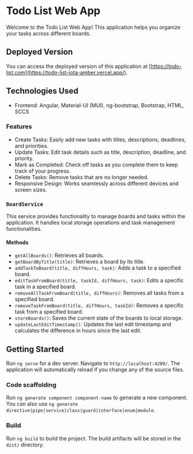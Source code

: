# Todo List Web App

Welcome to the Todo List Web App! This application helps you organize your tasks across different boards.

## Deployed Version

You can access the deployed version of this application at [https://todo-list.com](https://todo-list-iota-amber.vercel.app/).



## Technologies Used

- Frontend: Angular, Material-UI (MUI), ng-bootstrap, Bootstrap, HTML, SCCS

### Features

- Create Tasks: Easily add new tasks with titles, descriptions, deadlines, and priorities.
- Update Tasks: Edit task details such as title, description, deadline, and priority.
- Mark as Completed: Check off tasks as you complete them to keep track of your progress.
- Delete Tasks: Remove tasks that are no longer needed.
- Responsive Design: Works seamlessly across different devices and screen sizes.

### `BoardService`

This service provides functionality to manage boards and tasks within the application. It handles local storage operations and task management functionalities.

#### Methods

- `getAllBoards()`: Retrieves all boards.
- `getBoardByTitle(title)`: Retrieves a board by its title.
- `addTaskToBoard(title, diffHours, task)`: Adds a task to a specified board.
- `editTaskFromBoard(title, taskId, diffHours, task)`: Edits a specific task in a specified board.
- `removeAllTaskFromBoard(title, diffHours)`: Removes all tasks from a specified board.
- `removeTaskFromBoard(title, diffHours, taskId)`: Removes a specific task from a specified board.
- `storeBoards()`: Saves the current state of the boards to local storage.
- `updateLastEditTimestamp()`: Updates the last edit timestamp and calculates the difference in hours since the last edit.

## Getting Started

Run `ng serve` for a dev server. Navigate to `http://localhost:4200/`. The application will automatically reload if you change any of the source files.

### Code scaffolding

Run `ng generate component component-name` to generate a new component. You can also use `ng generate directive|pipe|service|class|guard|interface|enum|module`.

### Build

Run `ng build` to build the project. The build artifacts will be stored in the `dist/` directory.
